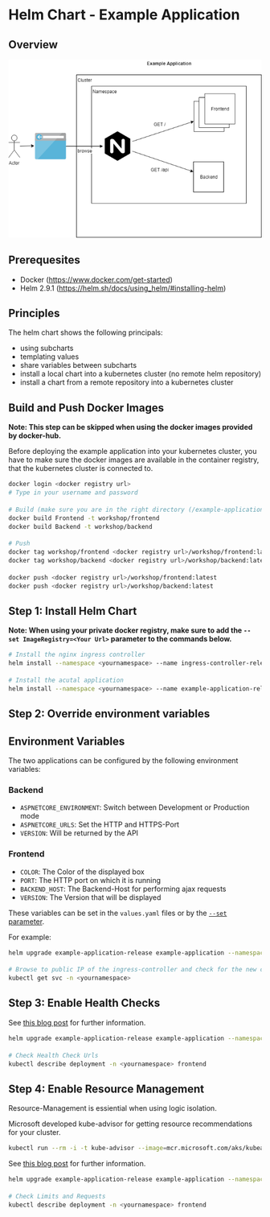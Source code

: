 # Helm Chart - Example Application

## Overview

![Overview Image](example-application.png "Overview")

## Prerequesites

- Docker (https://www.docker.com/get-started)
- Helm 2.9.1 (https://helm.sh/docs/using_helm/#installing-helm)

## Principles

The helm chart shows the following principals:

- using subcharts
- templating values
- share variables between subcharts
- install a local chart into a kubernetes cluster (no remote helm repository)
- install a chart from a remote repository into a kubernetes cluster

## Build and Push Docker Images

**Note: This step can be skipped when using the docker images provided by docker-hub.**

Before deploying the example application into your kubernetes cluster, you have to make sure the docker images are available in the container registry, that the kubernetes cluster is connected to.

```bash
docker login <docker registry url>
# Type in your username and password

# Build (make sure you are in the right directory (/example-application))
docker build Frontend -t workshop/frontend
docker build Backend -t workshop/backend

# Push
docker tag workshop/frontend <docker registry url>/workshop/frontend:latest
docker tag workshop/backend <docker registry url>/workshop/backend:latest

docker push <docker registry url>/workshop/frontend:latest
docker push <docker registry url>/workshop/backend:latest
```

## Step 1: Install Helm Chart

**Note: When using your private docker registry, make sure to add the `--set ImageRegistry=<Your Url>` parameter to the commands below.**

```bash
# Install the nginx ingress controller
helm install --namespace <yournamespace> --name ingress-controller-release stable/nginx-ingress

# Install the acutal application
helm install --namespace <yournamespace> --name example-application-release example-application
```

## Step 2: Override environment variables

## Environment Variables

The two applications can be configured by the following environment variables:

### Backend

- `ASPNETCORE_ENVIRONMENT`: Switch between Development or Production mode
- `ASPNETCORE_URLS`: Set the HTTP and HTTPS-Port
- `VERSION`: Will be returned by the API

### Frontend

- `COLOR`: The Color of the displayed box
- `PORT`: The HTTP port on which it is running
- `BACKEND_HOST`: The Backend-Host for performing ajax requests
- `VERSION`: The Version that will be displayed

These variables can be set in the `values.yaml` files or by the [`--set` parameter](https://helm.sh/docs/using_helm/).

For example:

```bash
helm upgrade example-application-release example-application --namespace <yournamespace> --set Frontend.Settings.Color=pink

# Browse to public IP of the ingress-controller and check for the new color
kubectl get svc -n <yournamespace>
```

## Step 3: Enable Health Checks

See [this blog post](https://cloud.google.com/blog/products/gcp/kubernetes-best-practices-setting-up-health-checks-with-readiness-and-liveness-probes) for further information.

```bash
helm upgrade example-application-release example-application --namespace <yournamespace> --set Frontend.Settings.Color=pink,global.HealthChecks.enabled=true

# Check Health Check Urls
kubectl describe deployment -n <yournamespace> frontend
```

## Step 4: Enable Resource Management

Resource-Management is essiential when using logic isolation.

Microsoft developed kube-advisor for getting resource recommendations for your cluster.

```bash
kubectl run --rm -i -t kube-advisor --image=mcr.microsoft.com/aks/kubeadvisor --restart=Never
```

See [this blog post](https://cloud.google.com/blog/products/gcp/kubernetes-best-practices-setting-up-health-checks-with-readiness-and-liveness-probes) for further information.

```bash
helm upgrade example-application-release example-application --namespace <yournamespace> --set Frontend.Settings.Color=pink,global.HealthChecks.enabled=true,global.ResourceManagement.enabled=true

# Check Limits and Requests
kubectl describe deployment -n <yournamespace> frontend
```
